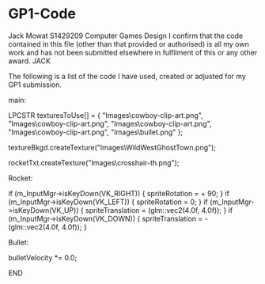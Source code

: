 # GP1-Code

Jack Mowat
S1429209
Computer Games Design
I confirm that the code contained in this file (other than that provided or authorised)
is all my own work and has not been submitted elsewhere in fulfilment of this or any other award.
JACK

The following is a list of the code I have used, created or adjusted for my GP1 submission.

main:

LPCSTR texturesToUse[] = { "Images\\cowboy-clip-art.png", "Images\\cowboy-clip-art.png", "Images\\cowboy-clip-art.png", "Images\\cowboy-clip-art.png", "Images\\bullet.png" };

textureBkgd.createTexture("Images\\WildWestGhostTown.png");

rocketTxt.createTexture("Images\\crosshair-th.png");

Rocket:

if (m_InputMgr->isKeyDown(VK_RIGHT))
	{
		spriteRotation = + 90;
	}
if (m_InputMgr->isKeyDown(VK_LEFT))
	{
		spriteRotation = 0;
	}
if (m_InputMgr->isKeyDown(VK_UP))
	{
		spriteTranslation = (glm::vec2(4.0f, 4.0f));
	}
if (m_InputMgr->isKeyDown(VK_DOWN))
	{
		spriteTranslation = -(glm::vec2(4.0f, 4.0f));
	}

Bullet:

bulletVelocity *= 0.0;

END
